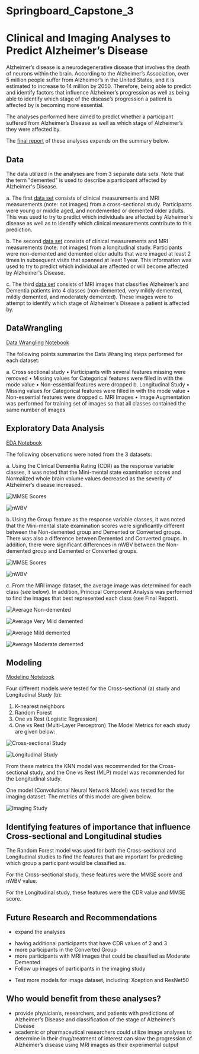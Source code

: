 # Springboard_Capstone_3
# Clinical and Imaging Analyses to Predict Alzheimer’s Disease
Alzheimer’s disease is a neurodegenerative disease that involves the death of neurons within the brain. According to the Alzheimer’s Association, over 5 million people suffer from Alzheimer’s in the United States, and it is estimated to increase to 14 million by 2050. Therefore, being able to predict and identify factors that influence Alzheimer’s progression as well as being able to identify which stage of the disease’s progression a patient is affected by is becoming more essential.

The analyses performed here aimed to predict whether a participant suffered from Alzheimer’s Disease as well as which stage of Alzheimer’s they were affected by.

The [final report]( https://github.com/ballard-s/Springboard_Capstone_3/blob/main/Final%20Report/Capstone3_Final_Report.pdf) of these analyses expands on the summary below.

## Data
The data utilized in the analyses are from 3 separate data sets. Note that the term "demented" is used to describe a participant affected by Alzheimer's Disease.

a. The first [data set](https://www.kaggle.com/jboysen/mri-and-alzheimers) consists of clinical measurements and MRI measurements (note: not images) from a cross-sectional study. Participants were young or middle aged, and nondemented or demented older adults. This was used to try to predict which individuals are affected by Alzheimer's disease as well as to identify which clinical measurements contribute to this prediction.

b. The second [data set](https://www.kaggle.com/jboysen/mri-and-alzheimers) consists of clinical measurements and MRI measurements (note: not images) from a longitudinal study. Participants were non-demented and demented older adults that were imaged at least 2 times in subsequent visits that spanned at least 1 year. This information was used to try to predict which individual are affected or will become affected by Alzheimer's Disease.

c. The third [data set](https://www.kaggle.com/tourist55/alzheimers-dataset-4-class-of-images?select=Alzheimer_s+Dataset) consists of MRI images that classifies Alzheimer’s and Dementia patients into 4 classes (non-demented, very mildly demented, mildly demented, and moderately demented). These images were to attempt to identify which stage of Alzheimer's Disease a patient is affected by.

## DataWrangling
[Data Wrangling Notebook]( https://github.com/ballard-s/Springboard_Capstone_3/blob/main/Data%20Wrangling%20and%20EDA/Capstone3_DW_EDA.ipynb)

The following points summarize the Data Wrangling steps performed for each dataset:

a.	 Cross sectional study
•	Participants with several features missing were removed
•	Missing values for Categorical features were filled in with the mode value
•	Non-essential features were dropped
b.	 Longitudinal Study
•	Missing values for Categorical features were filled in with the mode value
•	Non-essential features were dropped
c.	MRI Images
•	Image Augmentation was performed for training set of images so that all classes contained the same number of images

## Exploratory Data Analysis
[EDA Notebook]( https://github.com/ballard-s/Springboard_Capstone_3/blob/main/Data%20Wrangling%20and%20EDA/Capstone3_DW_EDA.ipynb)

The following observations were noted from the 3 datasets:

a.	Using the Clinical Dementia Rating (CDR) as the response variable classes, it was noted that the Mini-mental state examination scores and Normalized whole brain volume values decreased as the severity of Alzheimer’s disease increased.

![MMSE Scores]( https://github.com/ballard-s/Springboard_Capstone_3/blob/main/Figures/Cross%20sectional%20study/MMSE%20boxplot.png)

![nWBV]( https://github.com/ballard-s/Springboard_Capstone_3/blob/main/Figures/Cross%20sectional%20study/nWBV%20boxplot.png)

b.	Using the Group feature as the response variable classes, it was noted that the Mini-mental state examination scores were significantly different between the Non-demented group and Demented or Converted groups. There was also a difference between Demented and Converted groups. In addition, there were significant differences in nWBV between the Non-demented group and Demented or Converted groups.

![MMSE Scores]( https://github.com/ballard-s/Springboard_Capstone_3/blob/main/Figures/Longitudinal%20study/MMSE%20graph.png)

![nWBV]( https://github.com/ballard-s/Springboard_Capstone_3/blob/main/Figures/Longitudinal%20study/nWBV%20graph.png)

c.	From the MRI image dataset, the average image was determined for each class (see below). In addition, Principal Component Analysis was performed to find the images that best represented each class (see Final Report).

![Average Non-demented]( https://github.com/ballard-s/Springboard_Capstone_3/blob/main/Figures/Imaging%20study/non_mean.png)

![Average Very Mild demented]( https://github.com/ballard-s/Springboard_Capstone_3/blob/main/Figures/Imaging%20study/verymild_mean.png)

![Average Mild demented]( https://github.com/ballard-s/Springboard_Capstone_3/blob/main/Figures/Imaging%20study/mild_mean.png)

![Average Moderate demented]( https://github.com/ballard-s/Springboard_Capstone_3/blob/main/Figures/Imaging%20study/moderate_mean.png)


## Modeling
[Modeling Notebook]( https://github.com/ballard-s/Springboard_Capstone_3/blob/main/Modeling/Capstone3_Modeling.ipynb)

Four different models were tested for the Cross-sectional (a) study and Longitudinal Study (b):
1.	K-nearest neighbors
2.	Random Forest
3.	One vs Rest (Logistic Regression)
4.	One vs Rest (Multi-Layer Perceptron)
The Model Metrics for each study are given below:


![Cross-sectional Study](https://github.com/ballard-s/Springboard_Capstone_3/blob/main/Figures/Cross%20sectional%20study/A%20model%20metrics.png)

![Longitudinal Study]( https://github.com/ballard-s/Springboard_Capstone_3/blob/main/Figures/Longitudinal%20study/B%20model%20metrics.png)

From these metrics the KNN model was recommended for the Cross-sectional study, and the One vs Rest (MLP) model was recommended for the Longitudinal study.

One model (Convolutional Neural Network Model) was tested for the imaging dataset. The metrics of this model are given below.

![Imaging Study]( https://github.com/ballard-s/Springboard_Capstone_3/blob/main/Figures/Imaging%20study/C%20model%20metrics.png)


## Identifying features of importance that influence Cross-sectional and Longitudinal studies

The Random Forest model was used for both the Cross-sectional and Longitudinal studies to find the features that are important for predicting which group a participant would be classified as.

For the Cross-sectional study, these features were the MMSE score and nWBV value.

For the Longitudinal study, these features were the CDR value and MMSE score.


## Future Research and Recommendations

* expand the analyses
- having additional participants that have CDR values of 2 and 3
- more participants in the Converted Group
- more participants with MRI images that could be classified as Moderate Demented
- Follow up images of participants in the imaging study

* Test more models for image dataset, including:
Xception and ResNet50


## Who would benefit from these analyses?

* provide physician’s, researchers, and patients with predictions of Alzheimer’s Disease and classification of the stage of Alzheimer’s Disease
* academic or pharmaceutical researchers could utilize image analyses to determine in their drug/treatment of interest can slow the progression of Alzheimer’s disease using MRI images as their experimental output
